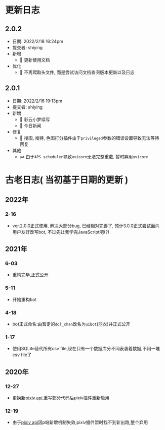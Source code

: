 # 更新日志

## 2.0.2
- 日期: 2022/2/18 16:24pm
- 提交者: shiying
- 新增
  - :memo: 更新使用文档
- 优化
  - :wrench: 不再爬取头文件, 而是尝试访问文档查阅版本更新以及日志

## 2.0.1
- 日期: 2022/2/16 19:13pm
- 提交者: shiying
- 新增
  - :dizzy: 彩云小梦续写
  - :dizzy: 今日新闻
- 修复
  - :bug: 搜图, 推特, 色图打分插件由于`privileged`参数的错误设置导致无法等待回复
- 其他
  - :scissors: 由于`APS scheduler`导致`uvicorn`无法完整重载, 暂时弃用`uvicorn`

# 古老日志( 当初基于日期的更新 )

## 2022年

### 2-16
- ver.2.0.0正式使用, 解决大部分bug, 已经相对完善了, 预计3.0.0正式尝试面向用户友好改写bot, 不过先让我学完JavaScript吧(?)

## 2021年

### 6-03
- 重构完毕,正式公开

### 5-11
- 开始重构bot

### 4-18
- bot正式命名:由暂定的`dol_chan`改名为`uibot`(羽衣)并正式公开

### 1-17
- 使用SQLite替代所有csv file,现在只有一个数据库分不同表装着数据,不用一堆csv file了

## 2020年

### 12-27 
- 更换[新pixiv api](https://api.hcyacg.com/),重写部分代码后pixiv插件重新启用

### 12-19
- 由于[pixiv api](https://api.imjad.cn/pixiv_v2.md)因p站新增机制失效,pixiv插件暂时找不到新出路,整个弃用